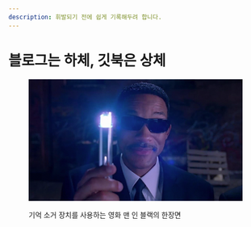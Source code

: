 ```yaml
---
description: 휘발되기 전에 쉽게 기록해두려 합니다.
---
```


# 블로그는 하체, 깃북은 상체

<figure><img src=".gitbook/assets/man-in-black.png" alt="기억 소거 장치를 사용하는 영화 맨 인 블랙의 한장면"><figcaption><p>기억 소거 장치를 사용하는 영화 맨 인 블랙의 한장면</p></figcaption></figure>
